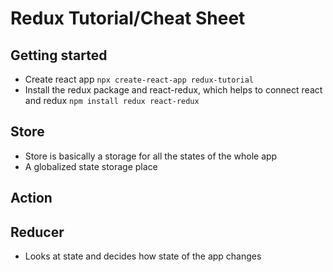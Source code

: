 # Redux Tutorial/Cheat Sheet

## Getting started

- Create react app `npx create-react-app redux-tutorial`
- Install the redux package and react-redux, which helps to connect react and redux `npm install redux react-redux`


## Store
- Store is basically a storage for all the states of the whole app
- A globalized state storage place

## Action


## Reducer
- Looks at state and decides how state of the app changes